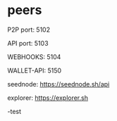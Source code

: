 # peers


P2P port: 5102

API port: 5103

WEBHOOKS: 5104

WALLET-API: 5150


seednode: https://seednode.sh/api

explorer: https://explorer.sh



-test
